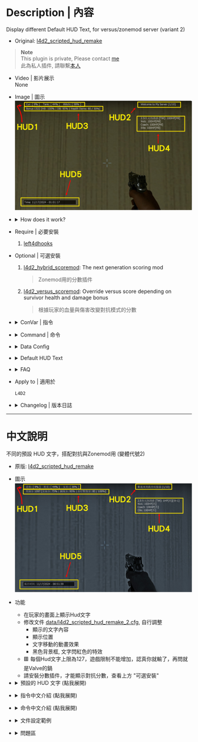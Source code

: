 # Description | 內容
Display different Default HUD Text, for versus/zonemod server (variant 2)

* Original: [l4d2_scripted_hud_remake](/L4D_插件/Server_伺服器/l4d2_scripted_hud_remake)

> __Note__ <br/>
This plugin is private, Please contact [me](https://github.com/fbef0102/Game-Private_Plugin#私人插件列表-private-plugins-list)<br/>
此為私人插件, 請聯繫[本人](https://github.com/fbef0102/Game-Private_Plugin#私人插件列表-private-plugins-list)

* Video | 影片展示
<br/>None

* Image | 圖示
	<br/>![l4d2_scripted_hud_remake_1](image/l4d2_scripted_hud_remake_1.jpg)

* <details><summary>How does it work?</summary>

	* Display HUD Text on player's screen
	* Adjust each hud in file [data/l4d2_scripted_hud_remake_2.cfg](data/l4d2_scripted_hud_remake_2.cfg),
		* Custom text
		* Position
		* Animated movement 
		* Background, blink from white to red
	* 🟥 The limit of each HUD text is up to 127 characters. (Go ask Valve)
	* To display score and bonus, you must install scoremod plugin, see "Optional" below
</details>

* Require | 必要安裝
	1. [left4dhooks](https://forums.alliedmods.net/showthread.php?t=321696)

* Optional | 可選安裝
	1. [l4d2_hybrid_scoremod](https://github.com/SirPlease/L4D2-Competitive-Rework/blob/master/addons/sourcemod/scripting/l4d2_hybrid_scoremod.sp): The next generation scoring mod
		> Zonemod用的分數插件
	2. [l4d2_versus_scoremod](https://github.com/fbef0102/Game-Private_Plugin/tree/main/Plugin_%E6%8F%92%E4%BB%B6/Versus_%E5%B0%8D%E6%8A%97%E6%A8%A1%E5%BC%8F/l4d2_versus_scoremod): Override versus score depending on survivor health and damage bonus
		> 根據玩家的血量與傷害改變對抗模式的分數

* <details><summary>ConVar | 指令</summary>

	* cfg/sourcemod/l4d2_scripted_hud_remake_2.cfg
		```php
		// Enable/Disable the plugin.
		// 0 = Disable, 1 = Enable.
		l4d2_scripted_hud_remake_2_enable "1"

		// Display text language
		// 0=English, 1=Chinese 中文.
		l4d2_scripted_hud_remake_2_language "1"
		```
</details>

* <details><summary>Command | 命令</summary>

	* **Reload the data file and refreash hud (Access: ADMFLAG_ROOT)**
		```php
		sm_l4d2_scripted_hud_remake_reload_data
		```
</details>

* <details><summary>Data Config</summary>
  
	* [data/l4d2_scripted_hud_remake_2.cfg](data/l4d2_scripted_hud_remake_2.cfg)
		> Manual in this file, click for more details...
</details>

* <details><summary>Default HUD Text</summary>

	* HUD 1: 
		1. Cur: [XX%] Tank: [XX%] Witch: [XX%]
	* HUD 2: 
		2. Server HostName + Server Slots
	* HUD 3: 
		3. Bonus XX [HB: XX%% | DB: XX%% | Pills: XX / XX%%]
	* HUD 4: 
		1. Survivor HP status + has pill or not + incap count
	* HUD 5: 
		1. System Data + Time
</details>

* <details><summary>FAQ</summary>

	* How to switch HUD Text?
		* Modify ```Display``` key-value in data file

	* How to switch HUD position?
		* Modify ```x_pos``` key-value in data file
		* Modify ```y_pos``` key-value in data file
		<br/>![l4d2_scripted_hud_remake_0](image/l4d2_scripted_hud_remake_0.jpg)

	* How to write message in HUD text as I want?
		1. Modify ```Texts``` key-value in data file

	* Why hud disappear or being cut?	
		* The limit of each HUD text is up to 127 characters.
		* Hud position depends on Gaming Monitor Resolutions
</details>

* Apply to | 適用於
	```
	L4D2
	```

* <details><summary>Changelog | 版本日誌</summary>

	* 1.2h-v2 (2024-11-16)
		* l4d2_scripted_hud_remake "v1.2h (2024-11-16)" variant 2
		* Change hud 1~5 display text

	* Original
		* [l4d2_scripted_hud_remake](/L4D_插件/Server_伺服器/l4d2_scripted_hud_remake)
</details>

- - - -
# 中文說明
不同的預設 HUD 文字，搭配對抗與Zonemod用 (變體代號2)

* 原版: [l4d2_scripted_hud_remake](/L4D_插件/Server_伺服器/l4d2_scripted_hud_remake)

* 圖示
	<br/>![zho/l4d2_scripted_hud_remake_1](image/zho/l4d2_scripted_hud_remake_1.jpg)

* 功能
	* 在玩家的畫面上顯示Hud文字
	* 修改文件 [data/l4d2_scripted_hud_remake_2.cfg](data/l4d2_scripted_hud_remake_2.cfg), 自行調整
		* 顯示的文字內容
		* 顯示位置
		* 文字移動的動畫效果
		* 黑色背景框, 文字閃紅色的特效
	* 🟥 每個Hud文字上限為127，遊戲限制不能增加，認真你就輸了，再問就是Valve的鍋
	* 請安裝分數插件，才能顯示對抗分數，查看上方 "可選安裝"

* <details><summary>預設的 HUD 文字 (點我展開)</summary>

	* HUD 1:
		1. 進度: [XX%] 坦克: [XX%] 女巫: [XX%]
	* HUD 2: 
		1. 房名 + 伺服器人數
	* HUD 3: 
		1. 獎勵分 XX [實血分: XX%% | 倒地分: XX%% | 藥分: XX / XX%%]
	* HUD 4: 
		1. 玩家血量狀態 + 是否有藥丸 + 倒地次數
	* HUD 5:
		1. 服務器的日期與時間
</details>

* <details><summary>指令中文介紹 (點我展開)</summary>

	* cfg/sourcemod/l4d2_scripted_hud_remake_2.cfg
		```php
		// 0=關閉插件, 1=啟動插件
		l4d2_scripted_hud_remake_2_enable "1"

		// HUD顯示何種語言文字
		// 0=English, 1=Chinese 中文.
		l4d2_scripted_hud_remake_2_language "1"
		```
</details>

* <details><summary>命令中文介紹 (點我展開)</summary>

	* **重載data文件並刷新所有Huds (權限: ADMFLAG_ROOT)**
		```php
		sm_l4d2_scripted_hud_remake_reload_data
		```
</details>

* <details><summary>文件設定範例</summary>
  
	* [data/l4d2_scripted_hud_remake_2.cfg](data/l4d2_scripted_hud_remake_2.cfg)
		> 內有中文說明，可點擊查看
</details>

* <details><summary>問題區</summary>

	* 如何更換預設的 HUD 文字?
		* 在data文件裡請修改 ```Display``

	* 如何改變 HUD 位置?
		* 在data文件裡修改 ```x_pos```
		* 在data文件裡修改 ```y_pos``` 
		<br/>![l4d2_scripted_hud_remake_0](image/l4d2_scripted_hud_remake_0.jpg)

	* 如何修改在 HUD 加入自己寫的文字?
		* 在data文件裡修改 ```Texts```

	* 為何 HUD 會移位或被切掉?	
		* 每個Hud文字上限為127，遊戲限制不能增加，認真你就輸了
		* 根據玩家自己的遊戲分辨率，看到的Hud位置會有不同，請斟酌修改位置
</details>